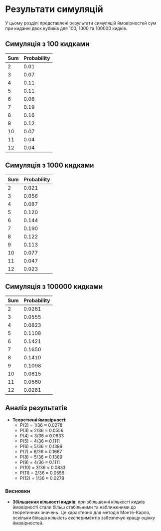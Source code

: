 # Результати симуляцій

У цьому розділі представлені результати симуляцій ймовірностей сум при киданні двох кубиків для 100, 1000 та 100000 кидків.

## Симуляція з 100 кидками

| Sum | Probability |
|-----|-------------|
| 2   | 0.01       |
| 3   | 0.07       |
| 4   | 0.11       |
| 5   | 0.11       |
| 6   | 0.08       |
| 7   | 0.19       |
| 8   | 0.16       |
| 9   | 0.12       |
| 10  | 0.07       |
| 11  | 0.04       |
| 12  | 0.04       |

## Симуляція з 1000 кидками

| Sum | Probability |
|-----|-------------|
| 2   | 0.021      |
| 3   | 0.056      |
| 4   | 0.087      |
| 5   | 0.120      |
| 6   | 0.144      |
| 7   | 0.190      |
| 8   | 0.122      |
| 9   | 0.113      |
| 10  | 0.077      |
| 11  | 0.047      |
| 12  | 0.023      |

## Симуляція з 100000 кидками

| Sum | Probability |
|-----|-------------|
| 2   | 0.0281     |
| 3   | 0.0555     |
| 4   | 0.0823     |
| 5   | 0.1108     |
| 6   | 0.1421     |
| 7   | 0.1650     |
| 8   | 0.1410     |
| 9   | 0.1098     |
| 10  | 0.0815     |
| 11  | 0.0560     |
| 12  | 0.0281     |

## Аналіз результатів

- **Теоретичні ймовірності**:
  - P(2) = 1/36 ≈ 0.0278
  - P(3) = 2/36 ≈ 0.0556
  - P(4) = 3/36 ≈ 0.0833
  - P(5) = 4/36 ≈ 0.1111
  - P(6) = 5/36 ≈ 0.1389
  - P(7) = 6/36 ≈ 0.1667
  - P(8) = 5/36 ≈ 0.1389
  - P(9) = 4/36 ≈ 0.1111
  - P(10) = 3/36 ≈ 0.0833
  - P(11) = 2/36 ≈ 0.0556
  - P(12) = 1/36 ≈ 0.0278

### Висновки

- **Збільшення кількості кидків**: при збільшенні кількості кидків ймовірності стали більш стабільними та наближеними до теоретичних значень. Це характерно для методів Монте-Карло, оскільки більша кількість експериментів забезпечує кращу оцінку ймовірностей.